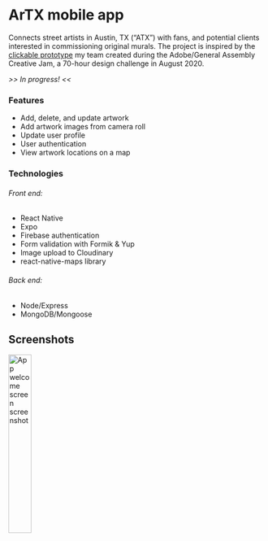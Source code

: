 # ArTX mobile app

Connects street artists in Austin, TX (“ATX”) with fans, and potential clients interested in commissioning original murals. The project is inspired by the [clickable prototype](https://xd.adobe.com/view/d0fec993-89bb-4a7f-b98e-7d6e63b4f987-85ad/?fullscreen) my team created during the Adobe/General Assembly Creative Jam, a 70-hour design challenge in August 2020.

_>> In progress! <<_

### Features

- Add, delete, and update artwork
- Add artwork images from camera roll
- Update user profile
- User authentication
- View artwork locations on a map

### Technologies

###### Front end:

- React Native
- Expo
- Firebase authentication
- Form validation with Formik & Yup
- Image upload to Cloudinary
- react-native-maps library

###### Back end:

- Node/Express
- MongoDB/Mongoose

## Screenshots

<p float="left">
<img src="https://kristenandersen.online/assets/screenshots/artx-welcome-screen.png" alt="App welcome screen screenshot" height="30%" width="30%"/>
</p>
